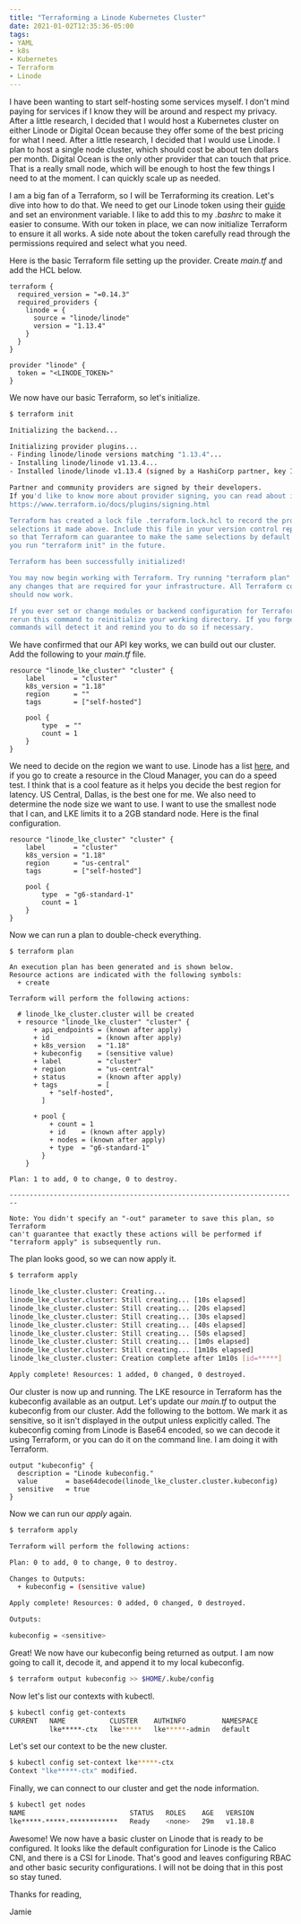 ```yaml
---
title: "Terraforming a Linode Kubernetes Cluster"
date: 2021-01-02T12:35:36-05:00
tags:
- YAML
- k8s
- Kubernetes 
- Terraform
- Linode
---
```


I have been wanting to start self-hosting some services myself. I don't mind paying for services if I know they will be around and respect my privacy. After a little research, I decided that I would host a Kubernetes cluster on either Linode or Digital Ocean because they offer some of the best pricing for what I need. After a little research, I decided that I would use Linode. I plan to host a single node cluster, which should cost be about ten dollars per month. Digital Ocean is the only other provider that can touch that price. That is a really small node, which will be enough to host the few things I need to at the moment. I can quickly scale up as needed.

I am a big fan of a Terraform, so I will be Terraforming its creation. Let's dive into how to do that. We need to get our Linode token using their [guide](https://www.linode.com/docs/guides/getting-started-with-the-linode-api/) and set an environment variable. I like to add this to my *.bashrc* to make it easier to consume. With our token in place, we can now initialize Terraform to ensure it all works. A side note about the token carefully read through the permissions required and select what you need.

Here is the basic Terraform file setting up the provider. Create *main.tf* and add the HCL below.

```HCL
terraform {
  required_version = "=0.14.3"
  required_providers {
    linode = {
      source = "linode/linode"
      version = "1.13.4"
    }
  }
}

provider "linode" {
  token = "<LINODE_TOKEN>"
}
```

We now have our basic Terraform, so let's initialize.

```Bash
$ terraform init

Initializing the backend...

Initializing provider plugins...
- Finding linode/linode versions matching "1.13.4"...
- Installing linode/linode v1.13.4...
- Installed linode/linode v1.13.4 (signed by a HashiCorp partner, key ID F4E6BBD0EA4FE463)

Partner and community providers are signed by their developers.
If you'd like to know more about provider signing, you can read about it here:
https://www.terraform.io/docs/plugins/signing.html

Terraform has created a lock file .terraform.lock.hcl to record the provider
selections it made above. Include this file in your version control repository
so that Terraform can guarantee to make the same selections by default when
you run "terraform init" in the future.

Terraform has been successfully initialized!

You may now begin working with Terraform. Try running "terraform plan" to see
any changes that are required for your infrastructure. All Terraform commands
should now work.

If you ever set or change modules or backend configuration for Terraform,
rerun this command to reinitialize your working directory. If you forget, other
commands will detect it and remind you to do so if necessary.
```

We have confirmed that our API key works, we can build out our cluster. Add the following to your *main.tf* file.

```HCL
resource "linode_lke_cluster" "cluster" {
    label       = "cluster"
    k8s_version = "1.18"
    region      = ""
    tags        = ["self-hosted"]

    pool {
        type  = ""
        count = 1
    }
}
```

We need to decide on the region we want to use. Linode has a list [here](https://api.linode.com/v4/regions), and if you go to create a resource in the Cloud Manager, you can do a speed test. I think that is a cool feature as it helps you decide the best region for latency. US Central, Dallas, is the best one for me. We also need to determine the node size we want to use. I want to use the smallest node that I can, and LKE limits it to a 2GB standard node. Here is the final configuration.

```HCL
resource "linode_lke_cluster" "cluster" {
    label       = "cluster"
    k8s_version = "1.18"
    region      = "us-central"
    tags        = ["self-hosted"]

    pool {
        type  = "g6-standard-1"
        count = 1
    }
}
```

Now we can run a plan to double-check everything.

```HCL
$ terraform plan

An execution plan has been generated and is shown below.
Resource actions are indicated with the following symbols:
  + create

Terraform will perform the following actions:

  # linode_lke_cluster.cluster will be created
  + resource "linode_lke_cluster" "cluster" {
      + api_endpoints = (known after apply)
      + id            = (known after apply)
      + k8s_version   = "1.18"
      + kubeconfig    = (sensitive value)
      + label         = "cluster"
      + region        = "us-central"
      + status        = (known after apply)
      + tags          = [
          + "self-hosted",
        ]

      + pool {
          + count = 1
          + id    = (known after apply)
          + nodes = (known after apply)
          + type  = "g6-standard-1"
        }
    }

Plan: 1 to add, 0 to change, 0 to destroy.

------------------------------------------------------------------------

Note: You didn't specify an "-out" parameter to save this plan, so Terraform
can't guarantee that exactly these actions will be performed if
"terraform apply" is subsequently run.
```

The plan looks good, so we can now apply it.

```Bash
$ terraform apply

linode_lke_cluster.cluster: Creating...
linode_lke_cluster.cluster: Still creating... [10s elapsed]
linode_lke_cluster.cluster: Still creating... [20s elapsed]
linode_lke_cluster.cluster: Still creating... [30s elapsed]
linode_lke_cluster.cluster: Still creating... [40s elapsed]
linode_lke_cluster.cluster: Still creating... [50s elapsed]
linode_lke_cluster.cluster: Still creating... [1m0s elapsed]
linode_lke_cluster.cluster: Still creating... [1m10s elapsed]
linode_lke_cluster.cluster: Creation complete after 1m10s [id=*****]

Apply complete! Resources: 1 added, 0 changed, 0 destroyed.
```

Our cluster is now up and running. The LKE resource in Terraform has the kubeconfig available as an output. Let's update our *main.tf* to output the kubeconfig from our cluster. Add the following to the bottom. We mark it as sensitive, so it isn't displayed in the output unless explicitly called. The kubeconfig coming from Linode is Base64 encoded, so we can decode it using Terraform, or you can do it on the command line. I am doing it with Terraform.

```HCL
output "kubeconfig" {
  description = "Linode kubeconfig."
  value       = base64decode(linode_lke_cluster.cluster.kubeconfig)
  sensitive   = true
}
```

Now we can run our *apply* again.

```Bash
$ terraform apply

Terraform will perform the following actions:

Plan: 0 to add, 0 to change, 0 to destroy.

Changes to Outputs:
  + kubeconfig = (sensitive value)

Apply complete! Resources: 0 added, 0 changed, 0 destroyed.

Outputs:

kubeconfig = <sensitive>
```

Great! We now have our kubeconfig being returned as output. I am now going to call it, decode it, and append it to my local kubeconfig.

```Bash
$ terraform output kubeconfig >> $HOME/.kube/config
```

Now let's list our contexts with kubectl.

```Bash
$ kubectl config get-contexts
CURRENT   NAME           CLUSTER    AUTHINFO         NAMESPACE
          lke*****-ctx   lke*****   lke*****-admin   default
```

Let's set our context to be the new cluster.

```Bash
$ kubectl config set-context lke*****-ctx
Context "lke*****-ctx" modified.
```

Finally, we can connect to our cluster and get the node information.

```Bash
$ kubectl get nodes
NAME                          STATUS   ROLES    AGE   VERSION
lke*****-*****-************   Ready    <none>   29m   v1.18.8
```

Awesome! We now have a basic cluster on Linode that is ready to be configured. It looks like the default configuration for Linode is the Calico CNI, and there is a CSI for Linode. That's good and leaves configuring RBAC and other basic security configurations. I will not be doing that in this post so stay tuned.

Thanks for reading,

Jamie
